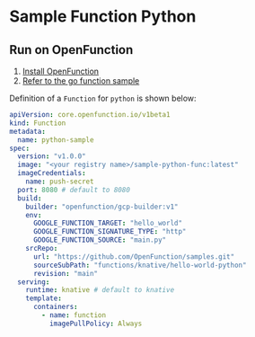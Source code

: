 # Sample Function Python

## Run on OpenFunction

1. [Install OpenFunction](https://github.com/OpenFunction/OpenFunction#install-openfunction)
2. [Refer to the go function sample](../hello-world-go/README.md)

Definition of a ```Function``` for ```python``` is shown below:

```yaml
apiVersion: core.openfunction.io/v1beta1
kind: Function
metadata:
  name: python-sample
spec:
  version: "v1.0.0"
  image: "<your registry name>/sample-python-func:latest"
  imageCredentials:
    name: push-secret
  port: 8080 # default to 8080
  build:
    builder: "openfunction/gcp-builder:v1"
    env:
      GOOGLE_FUNCTION_TARGET: "hello_world"
      GOOGLE_FUNCTION_SIGNATURE_TYPE: "http"
      GOOGLE_FUNCTION_SOURCE: "main.py"
    srcRepo:
      url: "https://github.com/OpenFunction/samples.git"
      sourceSubPath: "functions/knative/hello-world-python"
      revision: "main"
  serving:
    runtime: knative # default to knative
    template:
      containers:
        - name: function
          imagePullPolicy: Always
```

